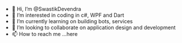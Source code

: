 - 👋 Hi, I’m @SwastikDevendra
- 👀 I’m interested in coding in c#, WPF and Dart
- 🌱 I’m currently learning on building bots, services
- 💞️ I’m looking to collaborate on application design and development
- 📫 How to reach me ...here

<!---
SwastikDevendra/SwastikDevendra is a ✨ special ✨ repository because its `README.md` (this file) appears on your GitHub profile.
You can click the Preview link to take a look at your changes.
--->
